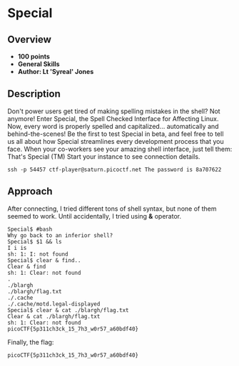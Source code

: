 # Special

## Overview
- **100 points**
- **General Skills**
- **Author: Lt 'Syreal' Jones**

## Description
Don't power users get tired of making spelling mistakes in the shell? Not anymore! Enter Special, the Spell Checked Interface for Affecting Linux. Now, every word is properly spelled and capitalized... automatically and behind-the-scenes! Be the first to test Special in beta, and feel free to tell us all about how Special streamlines every development process that you face. When your co-workers see your amazing shell interface, just tell them: That's Special (TM) Start your instance to see connection details. 
```
ssh -p 54457 ctf-player@saturn.picoctf.net The password is 8a707622
```

## Approach
After connecting, I tried different tons of shell syntax, but none of them seemed to work. Until accidentally, I tried using **&** operator. 
```
Special$ #bash
Why go back to an inferior shell?
Special$ $1 && ls
I i is
sh: 1: I: not found
Special$ clear & find..
Clear & find
sh: 1: Clear: not found
.
./blargh
./blargh/flag.txt
./.cache
./.cache/motd.legal-displayed
Special$ clear & cat ./blargh/flag.txt
Clear & cat ./blargh/flag.txt
sh: 1: Clear: not found
picoCTF{5p311ch3ck_15_7h3_w0r57_a60bdf40}
```

Finally, the flag:
```
picoCTF{5p311ch3ck_15_7h3_w0r57_a60bdf40}
```
